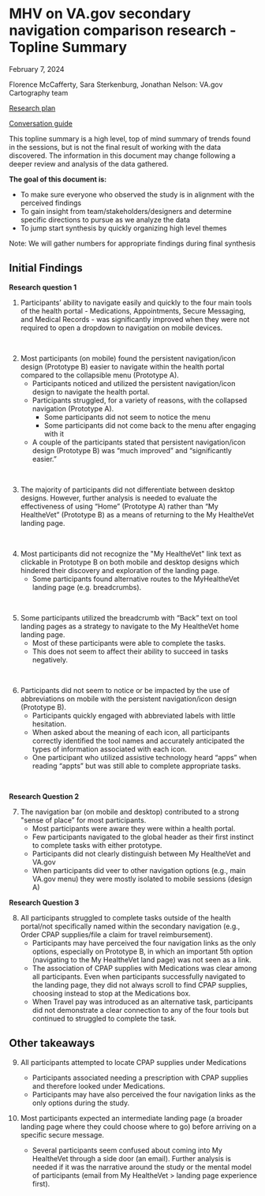 # MHV on VA.gov secondary navigation comparison research - Topline Summary
February 7, 2024

Florence McCafferty, Sara Sterkenburg, Jonathan Nelson: VA.gov Cartography team

[Research plan](products/health-care/digital-health-modernization/mhv-to-va.gov/secondary-nav/Comparison-study/research-plan.md)

[Conversation guide](https://github.com/department-of-veterans-affairs/va.gov-team/blob/master/products/health-care/digital-health-modernization/mhv-to-va.gov/secondary-nav/Comparison-study/conversation-guide.md)

This topline summary is a high level, top of mind summary of trends found in the sessions, but is not the final result of working with the data discovered. The information in this document may change following a deeper review and analysis of the data gathered. 

**The goal of this document is:**

 - To make sure everyone who observed the study is in alignment with the perceived findings
 - To gain insight from team/stakeholders/designers and determine specific directions to pursue as we analyze the data
 - To jump start synthesis by quickly organizing high level themes 

Note: We will gather numbers for appropriate findings during final synthesis

## Initial Findings

**Research question 1**

1. Participants’ ability to navigate easily and quickly to the four main tools of the health portal - Medications, Appointments, Secure Messaging, and Medical Records - was significantly improved when they were not required to open a dropdown to navigation on mobile devices. 
<br />

2. Most participants (on mobile) found the persistent navigation/icon design (Prototype B) easier to navigate within the health portal compared to the collapsible menu (Prototype A). 
   - Participants noticed and utilized the persistent navigation/icon design to navigate the health portal. 
   - Participants struggled, for a variety of reasons, with the collapsed navigation (Prototype A). 
     - Some participants did not seem to notice the menu 
     - Some participants did not come back to the menu after engaging with it 
   - A couple of the participants stated that persistent navigation/icon design (Prototype B) was “much improved” and “significantly easier.” 
<br />

3. The majority of participants did not differentiate between desktop designs. However, further analysis is needed to evaluate the effectiveness of using  “Home” (Prototype A) rather than  “My HealtheVet” (Prototype B) as a means of returning to the My HealtheVet landing page. 
<br />

4. Most participants did not recognize the "My HealtheVet" link text as clickable in Prototype B on both mobile and desktop designs which hindered their discovery and exploration of the landing page.
   - Some participants found alternative routes to the MyHealtheVet landing page (e.g. breadcrumbs). 
<br />

5. Some participants utilized the breadcrumb with “Back” text on tool landing pages as a strategy to navigate to the My HealtheVet home landing page. 
   - Most of these participants were able to complete the tasks.
   - This does not seem to affect their ability to succeed in tasks negatively. 
<br />

6. Participants did not seem to notice or be impacted by the use of abbreviations on mobile with the persistent navigation/icon design (Prototype B). 
   - Participants quickly engaged with abbreviated labels with little hesitation. 
   - When asked about the meaning of each icon, all participants correctly identified the tool names and accurately anticipated the types of information associated with each icon. 
   - One participant who utilized assistive technology heard “apps” when reading “appts” but was still able to complete appropriate tasks.  
<br />

**Research Question 2**

7. The navigation bar (on mobile and desktop) contributed to a strong "sense of place” for most participants. 
   - Most participants were aware they were within a health portal.
   - Few participants navigated to the global header as their first instinct to complete tasks with either prototype. 
   - Participants did not clearly distinguish between My HealtheVet and VA.gov 
   - When participants did veer to other navigation options (e.g., main VA.gov menu) they were mostly isolated to mobile sessions (design A) 

**Research Question 3**

8. All participants struggled to complete tasks outside of the health portal/not specifically named within the secondary navigation (e.g., Order CPAP supplies/file a claim for travel reimbursement). 
   - Participants may have perceived the four navigation links as the only options, especially on Prototype B, in which an important 5th option (navigating to the My HealtheVet land page) was not seen as a link. 
   - The association of CPAP supplies with Medications was clear among all participants. Even when participants successfully navigated to the landing page, they did not always scroll to find CPAP supplies, choosing instead to stop at the Medications box.  
   - When Travel pay was introduced as an alternative task, participants did not demonstrate a clear connection to any of the four tools but continued to struggled to complete the task. 

## Other takeaways 

9. All participants attempted to locate CPAP supplies under Medications 
   - Participants associated needing a prescription with CPAP supplies and therefore looked under Medications. 
   - Participants may have also perceived the four navigation links as the only options during the study.  

10. Most participants expected an intermediate landing page (a broader landing page where they could choose where to go) before arriving on a specific secure message.  
    - Several participants seem confused about coming into My HealtheVet through a side door (an email). Further analysis is needed if it was the narrative around the study or the mental model of participants (email from My HealtheVet > landing page experience first).  



